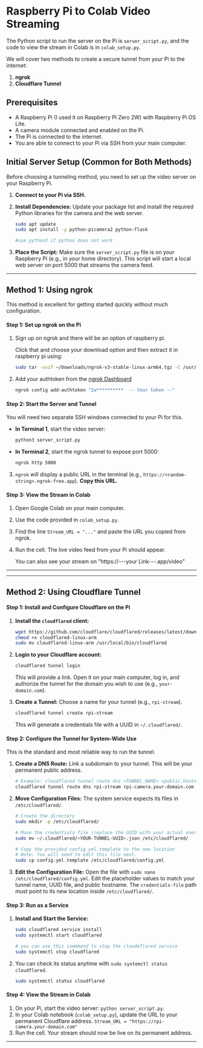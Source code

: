 # Raspberry Pi to Colab Video Streaming

The Python script to run the server on the Pi is `server_script.py`, and the code to view the stream in Colab is in `colab_setup.py`.

We will cover two methods to create a secure tunnel from your Pi to the internet:
1.  **ngrok**
2.  **Cloudflare Tunnel**

## Prerequisites

- A Raspberry Pi (I used it on Raspberry Pi Zero 2W) with Raspberry Pi OS Lite.
- A camera module connected and enabled on the Pi.
- The Pi is connected to the internet.
- You are able to connect to your Pi via SSH from your main computer.

## Initial Server Setup (Common for Both Methods)

Before choosing a tunneling method, you need to set up the video server on your Raspberry Pi.

1.  **Connect to your Pi via SSH.**

2.  **Install Dependencies:**
    Update your package list and install the required Python libraries for the camera and the web server.
    ```bash
    sudo apt update
    sudo apt install -y python-picamera2 python-flask

    #use python3 if python does not work
    ```

3.  **Place the Script:**
    Make sure the `server_script.py` file is on your Raspberry Pi (e.g., in your home directory). This script will start a local web server on port 5000 that streams the camera feed.

---

## Method 1: Using ngrok

This method is excellent for getting started quickly without much configuration.

#### Step 1: Set up ngrok on the Pi

1.  Sign up on ngrok and there will be an option of raspberry pi.
    
    Click that and choose your download option and then extract it in raspberry pi using:
    ```bash
    sudo tar -xvzf ~/Downloads/ngrok-v3-stable-linux-arm64.tgz -C /usr/local/bin
    ```

2.  Add your authtoken from the [ngrok Dashboard](https://dashboard.ngrok.com/get-started/your-authtoken)
    ```bash
    ngrok config add-authtoken "2w**********  -- Your token --"
    ```

#### Step 2: Start the Server and Tunnel

You will need two separate SSH windows connected to your Pi for this.

-   **In Terminal 1**, start the video server:
    ```bash
    python3 server_script.py
    ```

-   **In Terminal 2**, start the ngrok tunnel to expose port 5000:
    ```bash
    ngrok http 5000
    ```

3.  `ngrok` will display a public URL in the terminal (e.g., `https://<random-string>.ngrok-free.app`). **Copy this URL.**

#### Step 3: View the Stream in Colab

1.  Open Google Colab on your main computer.
2.  Use the code provided in `colab_setup.py`.
3.  Find the line `Stream_URL = "..."` and paste the URL you copied from ngrok.
4.  Run the cell. The live video feed from your Pi should appear.

    You can also see your stream on "https://---your Link---.app/video"

---

---

## Method 2: Using Cloudflare Tunnel


#### Step 1: Install and Configure Cloudflare on the Pi

1.  **Install the `cloudflared` client:**
    ```bash
    wget https://github.com/cloudflare/cloudflared/releases/latest/download/cloudflared-linux-arm
    chmod +x cloudflared-linux-arm
    sudo mv cloudflared-linux-arm /usr/local/bin/cloudflared
    ```
2.  **Login to your Cloudflare account:**
    ```bash
    cloudflared tunnel login
    ```
    This will provide a link. Open it on your main computer, log in, and authorize the tunnel for the domain you wish to use (e.g., `your-domain.com`).

3.  **Create a Tunnel:** Choose a name for your tunnel (e.g., `rpi-stream`).
    ```bash
    cloudflared tunnel create rpi-stream
    ```
    This will generate a credentials file with a UUID in `~/.cloudflared/`.

#### Step 2: Configure the Tunnel for System-Wide Use

This is the standard and most reliable way to run the tunnel.

1.  **Create a DNS Route:** Link a subdomain to your tunnel. This will be your permanent public address.
    ```bash
    # Example: cloudflared tunnel route dns <TUNNEL_NAME> <public.hostname.com>
    cloudflared tunnel route dns rpi-stream rpi-camera.your-domain.com
    ```
2.  **Move Configuration Files:** The system service expects its files in `/etc/cloudflared/`.
    ```bash
    # Create the directory
    sudo mkdir -p /etc/cloudflared/

    # Move the credentials file (replace the UUID with your actual one)
    sudo mv ~/.cloudflared/<YOUR-TUNNEL-UUID>.json /etc/cloudflared/

    # Copy the provided config.yml.template to the new location
    # Note: You will need to edit this file next.
    sudo cp config.yml.template /etc/cloudflared/config.yml
    ```
3.  **Edit the Configuration File:**
    Open the file with `sudo nano /etc/cloudflared/config.yml`. Edit the placeholder values to match your tunnel name, UUID file, and public hostname. The `credentials-file` path must point to its new location inside `/etc/cloudflared/`.

#### Step 3: Run as a Service

1.  **Install and Start the Service:**
    ```bash
    sudo cloudflared service install
    sudo systemctl start cloudflared
    ```
    ```bash
    # you can use this commmand to stop the cloudeflared service
    sudo systemctl stop cloudflared
    ```
2.  You can check its status anytime with `sudo systemctl status cloudflared`.
    ```bash
    sudo systemctl status cloudflared
    ```

#### Step 4: View the Stream in Colab

1.  On your Pi, start the video server: `python server_script.py`.
2.  In your Colab notebook (`colab_setup.py`), update the URL to your permanent Cloudflare address.
    `Stream_URL = "https://rpi-camera.your-domain.com"`
3.  Run the cell. Your stream should now be live on its permanent address.

---